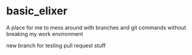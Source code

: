 # basic_elixer
A place for me to mess around with branches and git commands without breaking my work environment

new branch for testing pull request stuff
